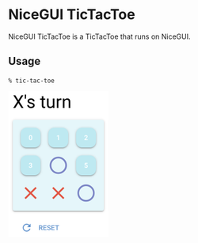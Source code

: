 # NiceGUI TicTacToe

NiceGUI TicTacToe is a TicTacToe that runs on NiceGUI.

## Usage

```
% tic-tac-toe
```

![](https://raw.githubusercontent.com/SaitoTsutomu/nicegui-tic_tac_toe/master/images/main.png)
